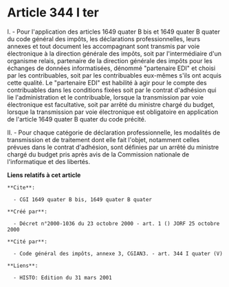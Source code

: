# Article 344 I ter

I. - Pour l'application des articles 1649 quater B bis et 1649 quater B quater du code général des impôts, les déclarations
professionnelles, leurs annexes et tout document les accompagnant sont transmis par voie électronique à la direction générale
des impôts, soit par l'intermédiaire d'un organisme relais, partenaire de la direction générale des impôts pour les échanges
de données informatisées, dénommé "partenaire EDI" et choisi par les contribuables, soit par les contribuables eux-mêmes
s'ils ont acquis cette qualité. Le "partenaire EDI" est habilité à agir pour le compte des contribuables dans les conditions
fixées soit par le contrat d'adhésion qui lie l'administration et le contribuable, lorsque la transmission par voie
électronique est facultative, soit par arrêté du ministre chargé du budget, lorsque la transmission par voie électronique est
obligatoire en application de l'article 1649 quater B quater du code précité.

II. - Pour chaque catégorie de déclaration professionnelle, les modalités de transmission et de traitement dont elle fait
l'objet, notamment celles prévues dans le contrat d'adhésion, sont définies par un arrêté du ministre chargé du budget pris
après avis de la Commission nationale de l'informatique et des libertés.

**Liens relatifs à cet article**

	**Cite**:

	  - CGI 1649 quater B bis, 1649 quater B quater

	**Créé par**:

	  - Décret n°2000-1036 du 23 octobre 2000 - art. 1 () JORF 25 octobre 2000

	**Cité par**:

	  - Code général des impôts, annexe 3, CGIAN3. - art. 344 I quater (V)

	**Liens**:

	  - HISTO: Edition du 31 mars 2001
